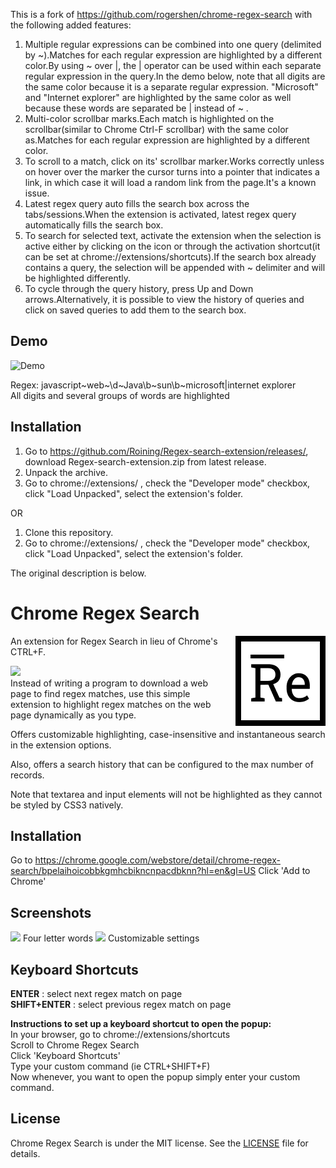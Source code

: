 This is a fork of https://github.com/rogershen/chrome-regex-search with the following added features:  
1. Multiple regular expressions can be combined into one query (delimited by ~).Matches for each regular expression are highlighted by a different color.By using ~ over |, the | operator can be used within each separate regular expression in the query.In the demo below, note that all digits are the same color because it is a separate regular expression. "Microsoft" and "Internet explorer" are highlighted by the same color as well because these words are separated be | instead of ~ .  
2. Multi-color scrollbar marks.Each match is highlighted on the scrollbar(similar to Chrome Ctrl-F scrollbar) with the same color as.Matches for each regular expression are highlighted by a different color.  
3. To scroll to a match, click on its' scrollbar marker.Works correctly unless on hover over the marker the cursor turns into a pointer that indicates a link, in which case it will load a random link from the page.It's a known issue.  
4. Latest regex query auto fills the search box across the tabs/sessions.When the extension is activated, latest regex query automatically fills the search box.  
5. To search for selected text, activate the extension when the selection is active either by clicking on the icon or through the activation shortcut(it can be set at chrome://extensions/shortcuts).If the search box already contains a query, the selection will be appended with ~ delimiter and will be highlighted differently.  
6. To cycle through the query history, press Up and Down arrows.Alternatively, it is possible to view the history of queries and click on saved queries to add them to the search box. 


## Demo  
![Demo](https://i.imgur.com/pyUtrLu.gif)

Regex: javascript~web~\d~Java\b~sun\b~microsoft|internet explorer  
All digits and several groups of words are highlighted   

## Installation  
1. Go to  https://github.com/Roining/Regex-search-extension/releases/, download Regex-search-extension.zip from latest release.  
2. Unpack the archive.  
3. Go to  chrome://extensions/ , check the "Developer mode" checkbox, click "Load Unpacked", select the extension's folder.    
  
OR  
  
1. Clone this repository.    
2. Go to  chrome://extensions/ , check the "Developer mode" checkbox, click "Load Unpacked", select the extension's folder.  

The original description is below.  

# Chrome Regex Search

<img src="https://raw.githubusercontent.com/rogershen/chrome-regex-search/master/src/icons/icons_128.png" align="right" style="padding-left: 10px;" />

An extension for Regex Search in lieu of Chrome's CTRL+F.

<img src="https://raw.githubusercontent.com/rogershen/chrome-regex-search/master/google-webstore/popup.png" />
<br />
Instead of writing a program to download a web page to find regex matches, use 
this simple extension to highlight regex matches on the web page dynamically as you type.

Offers customizable highlighting, case-insensitive and instantaneous search in the extension options.

Also, offers a search history that can be configured to the max number of records.

Note that textarea and input elements will not be highlighted as they cannot be styled by CSS3 natively.

## Installation

Go to https://chrome.google.com/webstore/detail/chrome-regex-search/bpelaihoicobbkgmhcbikncnpacdbknn?hl=en&gl=US
Click 'Add to Chrome'

## Screenshots
<img src="https://raw.githubusercontent.com/rogershen/chrome-regex-search/master/google-webstore/googlenews.png" />
Four letter words
<img src="https://raw.githubusercontent.com/rogershen/chrome-regex-search/master/google-webstore/settings.png" />
Customizable settings

## Keyboard Shortcuts
<b>ENTER</b> : select next regex match on page
<br />
<b>SHIFT+ENTER</b> : select previous regex match on page

<b>Instructions to set up a keyboard shortcut to open the popup:</b>
<br />
In your browser, go to chrome://extensions/shortcuts
<br />
Scroll to Chrome Regex Search
<br />
Click 'Keyboard Shortcuts'
<br />
Type your custom command (ie CTRL+SHIFT+F)
<br />
Now whenever, you want to open the popup simply enter your custom command.




## License

Chrome Regex Search is under the MIT license. See the <a href="https://raw.githubusercontent.com/rogershen/chrome-regex-search/master/LICENSE">LICENSE</a> file for details.
